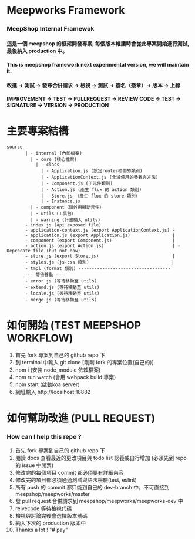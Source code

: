 Meepworks Framework
===
### MeepShop Internal Framewok

#### 這是一個 meepshop 的框架開發專案, 每個版本維護時會從此專案開始進行測試, 最後納入 production 中。
#### This is meepshop framework next experimental version, we will maintain it.

#### 改進 -> 測試 -> 發布合併請求 -> 檢視 -> 測試 -> 簽名（簽章）-> 版本 -> 上線
#### IMPROVEMENT -> TEST -> PULLREQUEST -> REVIEW CODE -> TEST -> SIGNATURE -> VERSION -> PRODUCTION

# 主要專案結構

```
source -
       | - internal (內部檔案)
         | - core (核心檔案)
           | - class
             | - Application.js (設定router相關的類別)
             | - ApplicationContext.js (全域使用的參數與方法)
             | - Component.js (子元件類別)
             | - Action.js (產生 flux 的 action 類別)
             | - Store.js （產生 flux 的 store 類別）
             | - Instance.js
         | - component（額外用輔助元件）
         | - utils（工具包）
         | - warning (計畫納入 utils)
       - index.js (api exposed file)
       - application-context.js (export ApplicationContext.js) -
       - application.js (export Application.js)                |
       - component (export Component.js)                       |
       - action.js (export Action.js)                          | - Deprecate file (but not now)
       - store.js (export Store.js)                            |
       - styles.js (js-css 類別)                               |
       - tmpl (format 類別) -----------------------------------
       --- 等待移動 ---
       - error.js (等待移動至 utils)
       - extend.js (等待移動至 utils)
       - locale.js (等待移動至 utils)
       - merge.js (等待移動至 utils)
```

# 如何開始 (TEST MEEPSHOP WORKFLOW)

1. 首先 fork 專案到自己的 github repo 下
2. 到 terminal 中輸入 git clone [剛剛 fork 的專案位置(自己的)]
3. npm i (安裝 node_module 依賴檔案)
4. npm run watch (會用 webpack build 專案)
5. npm start (啟動koa server)
6. 網址輸入 http://localhost:18882

# 如何幫助改進 (PULL REQUEST)

### How can I help this repo ?

1. 首先 fork 專案到自己的 github repo 下
2. 閱讀 docs 查看最近的更改項目與 todo list 認養或自行增加 (必須先到 repo 的 issue 中開票)
3. 修改完的每個項目 commit 都必須要有詳細內容
4. 修改完的項目都必須通過測試與語法檢驗(test, eslint)
5. 所有 push 的 commit 都只能到自己的 dev-branch 中，不可直接到 meepshop/meepworks/master
6. 發 pull request 合併請求到 meepshop/meepworks/meepworks-dev 中
7. reivecode 等待檢視代碼
8. 檢視與討論完後會選擇版本號碼
9. 納入下次的 production 版本中
10. Thanks a lot !
"# pay" 
